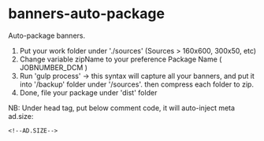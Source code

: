 # banners-auto-package
Auto-package banners. 
1. Put your work folder under './sources' (Sources > 160x600, 300x50, etc) 
2. Change variable zipName to your preference Package Name ( JOBNUMBER_DCM ) 
3. Run 'gulp process' -> this syntax will capture all your banners, and put it into '/backup' folder under '/sources'. then compress each folder to zip. 
4. Done, file your package under 'dist' folder


NB:
Under head tag, put below comment code, it will auto-inject meta ad.size:
```
<!--AD.SIZE-->
```
